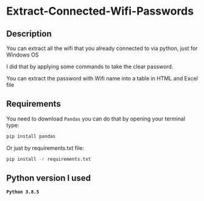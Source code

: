 # Extract-Connected-Wifi-Passwords

## Description

You can extract all the wifi that you already connected to via python, just for Windows OS

I did that by applying some commands to take the clear password.

You can extract the password with Wifi name into a table in HTML and Excel file

## Requirements

You need to download `Pandas` you can do that by opening your terminal type:

```bash
pip install pandas
```


Or just by requirements.txt file:


```bash
pip install -r requirements.txt
```



## Python version I used

**`Python 3.8.5`**


